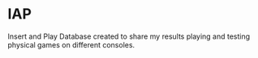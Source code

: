 # IAP
Insert and Play Database created to share my results playing and testing physical games on different consoles. 
